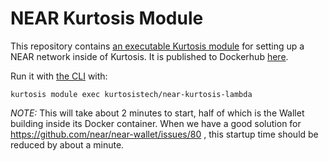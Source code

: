 NEAR Kurtosis Module
=====================
This repository contains [an executable Kurtosis module](https://docs.kurtosistech.com/advanced-usage.html#kurtosis-lambdas) for setting up a NEAR network inside of Kurtosis. It is published to Dockerhub [here](https://hub.docker.com/repository/docker/kurtosistech/near-kurtosis-module).

Run it with [the CLI](https://docs.kurtosistech.com/installation.html) with:

```
kurtosis module exec kurtosistech/near-kurtosis-lambda
```

_NOTE:_ This will take about 2 minutes to start, half of which is the Wallet building inside its Docker container. When we have a good solution for https://github.com/near/near-wallet/issues/80 , this startup time should be reduced by about a minute.
